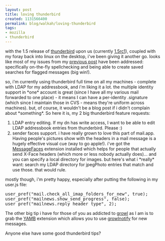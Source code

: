 ```yaml
--- 
layout: post
title: loving thunderbird
created: 1131566400
permalink: blog/walkah/loving-thunderbird
tags: 
- mozilla
- thunderbird
---
```

<p>with the 1.5 release of <a href="http://www.mozilla.org/products/thunderbird/">thunderbird</a> upon us (currently <a href="http://www.mozilla.org/products/thunderbird/releases/1.5.html">1.5rc1</a>), coupled with my foray back into linux on the desktop, i've been giving it another go. looks like most of my issues from my <a href="http://walkah.net/blog/walkah/the-quest-for-a-perfect-mail-client">previous post</a> have been addressed: specifically on-the-fly spellchecking and being able to create saved searches for flagged messages (big win!).</p><p>so, i'm currently using thunderbird full time on all my machines - complete with LDAP for my addressbook, and i'm liking it a lot. the multiple identity support in *one* account is great (since I have all my various mail forwarded to one place) - it means I can have a per-identity .signature (which since I maintain those in CVS - means they're uniform across machines). but, of course, it wouldn't be a blog post if i didn't complain about *something*. So here it is, my 2 big thunderbird feature requests:</p><ol><li>LDAP entry editing. If my dn has write access, I want to be able to edit LDAP addressbook entries from thunderbird. Please :)</li><li>sender faces support. i have really grown to love this part of mail.app. Having people's pictures show with the headers in a mail message is a hugely effective visual cue (way to go apple!). i've got the <a href="http://tecwizards.de/mozilla/messagefaces/">MessageFaces</a> extension installed which helps for people that actually send X-Face headers (which more or less nobody actually does)... and you can specify a local directory for images. but here's what i *really* want: search my LDAP directory for jpegPhoto entries that match and use those. that would rule.</li></ol><p>mostly though, i'm pretty happy, especially after putting the following in my user.js file:</p>
<pre>
user_pref("mail.check_all_imap_folders_for_new", true);
user_pref("mailnews.show_send_progress", false);
user_pref("mailnews.reply_header_type", 2);
</pre>
<p>The other big tip i have for those of you as addicted to <a href="http://www.growl.info/">growl</a> as I am is to grab the <a href="http://globs.org/articles.php?lng=en&pg=9">YAMB</a> extension which allows you to use <a href="http://growl.info/documentation/growlnotify.php">growlnotify</a> for new messages.</p><p>Anyone else have some good thunderbird tips?</p>
